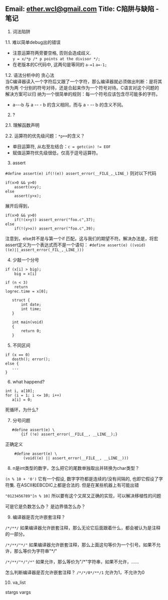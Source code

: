 
Email: ether.wcl@gmail.com
Title: C陷阱与缺陷 - 笔记
------------------

1. 词法陷阱

 1.1. 难以简单debug出的错误  
 * 注意运算符两旁要空格, 否则会造成歧义.  
 `y = x/*p /* p points at the divisor */;`
 * 在老版本的C代码中, 这两句是等同的 `a-=1` `a=-1;`

 1.2. 语法分析中的 贪心法  
 当C编译器读入一个字符后又跟了一个字符，那么编译器就必须做出判断：是将其作为两
 个分别的符号对待，还是合起来作为一个符号对待。C语言对这个问题的解决方案可以归
 纳为一个很简单的规则：每一个符号应该包含尽可能多的字符。
 * a---b 与 a -- - b 的含义相同，而与  a - -- b 的含义不同。

2. ?

 2.1. 理解函数声明

 2.2. 运算符的优先级问题：`*p++`的含义？
 * 单目运算符, 从右至左结合：`c = getc(in) != EOF`
 * 赋值运算符优先级很低，仅高于逗号运算符。

3. assert  

 `#define assert(e) if(!(e)) assert_error(__FILE_,_LINE_)`
 则对以下代码
 ```
 if(x>0 && y>0) 
     assert(x>y);
 else
     assert(y>x);
 ```
 展开后得到，
 ```
 if(x>0 && y>0) 
     if(!(x>y)) assert_error("foo.c",37);
 else
     if(!(y>x)) assert_error("foo.c",39);
 ```
 注意到，else并不是与第一个if 匹配，这与我们的期望不符。解决办法是，将宏assert定义为一个表达式而不是一个语句：
 `#define assert(e) ((void)((e)||_assert_error(_FIL_,_LINE_)))`

4. 少敲一个分号

 ```
 if (x[i] > big);
     big = x[i]
 ``` 

 ```
 if (n < 3)
     return
 logrec.time = x[0];
 ```

 ```
    struct {
        int date;
        int time;
    }

    int main(void)
    {
        return 0;
    }
```

5. 不同区间

 ```
if (x == 0)
    dosth(); error();
else {
    ...
}
```

6. what happend?

 ```
int i, a[10];
for (i = 1; i <= 10; i++)
    a[i] = 0;
```

 死循环，为什么?

7. 分号问题

 ```
    #define assert(e) \
        {if (!e) assert_error(__FILE__, __LINE__);}
```
 正确定义
```
    #define assert(e) \
        (void((e) || assert_error(__FILE__, __LINE__)))
```

8. n是int类型的数字，怎么把它的尾数单独取出并转换为char类型？

 `(n % 10 + '0')`
它有一个假设, 数字字符都是连续的/没有间隔的, 也即它假设了字符集. 在ASCII和EBCDIC上都是合法的.
但是在某些机器上有可能出错

 `"0123456789"[n % 10]`
所以要有这个又屌又正确的实现，可以解决移植性的问题

 可是它是负数怎么办？
是边界值怎么办？

9. 编译器是否允许嵌套注释？

 `/*/**/`
如果编译器允许嵌套注释，那么无论它后面跟着什么，都会被认为是注释的一部分。

 `/*/**/"*/"`
如果编译器允许嵌套注释，那么上面这句等价为一个引号。如果不允许，那么等价为字符串"*/"

 `/*/**/"*/"/*"`
如果允许，那么等价为"/*"字符串，如果不允许，……

 怎么判断编译器是否允许嵌套注释？
`/*/*/0*/**/1`
允许为1，不允许为0

10. va_list

 stargs vargs